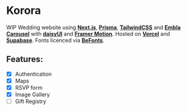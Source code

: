 # Korora

WIP Wedding website using **[Next.js](https://nextjs.org)**, **[Prisma](https://www.prisma.io)**, **[TailwindCSS](https://tailwindcss.com)** and **[Embla Carousel](https://www.embla-carousel.com)** with **[daisyUI](https://daisyui.com)** and **[Framer Motion](https://www.framer.com/motion)**. Hosted on **[Vercel](https://vercel.com)** and **[Supabase](https://supabase.com)**. Fonts licenced via **[BeFonts](befonts.com)**.

## Features:

- [x] Authentication
- [x] Maps
- [x] RSVP form
- [x] Image Gallery
- [ ] Gift Registry
